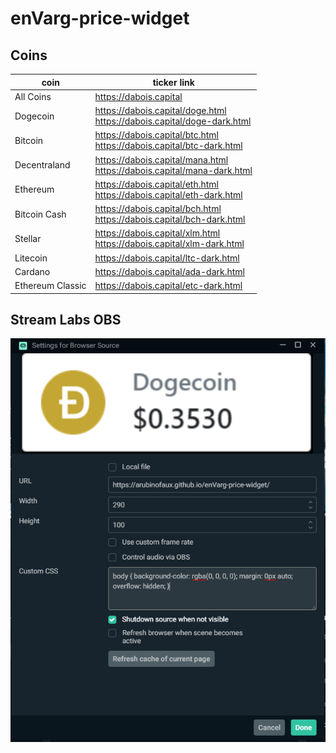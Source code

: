 # enVarg-price-widget

## Coins

coin | ticker link
------------ | -------------
All Coins | https://dabois.capital
Dogecoin | https://dabois.capital/doge.html <br /> https://dabois.capital/doge-dark.html
Bitcoin | https://dabois.capital/btc.html <br /> https://dabois.capital/btc-dark.html
Decentraland | https://dabois.capital/mana.html <br /> https://dabois.capital/mana-dark.html
Ethereum | https://dabois.capital/eth.html <br /> https://dabois.capital/eth-dark.html
Bitcoin Cash | https://dabois.capital/bch.html <br /> https://dabois.capital/bch-dark.html
Stellar | https://dabois.capital/xlm.html <br /> https://dabois.capital/xlm-dark.html
Litecoin | https://dabois.capital/ltc-dark.html
Cardano | https://dabois.capital/ada-dark.html
Ethereum Classic | https://dabois.capital/etc-dark.html

## Stream Labs OBS
![](assets/img/obs.png)

